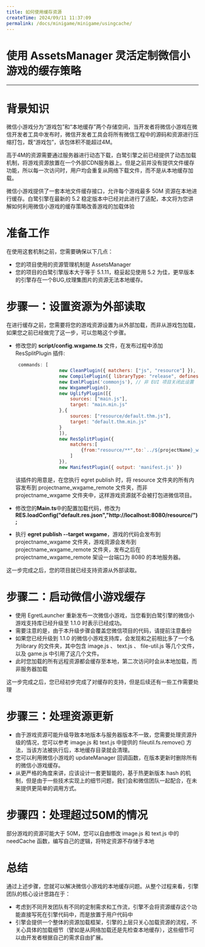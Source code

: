 ```yaml
---
title: 如何使用缓存资源
createTime: 2024/09/11 11:37:09
permalink: /docs/minigame/minigame/usingcache/
---
```

# 使用 AssetsManager 灵活定制微信小游戏的缓存策略


---


# 背景知识

微信小游戏分为“游戏包”和“本地缓存”两个存储空间，当开发者将微信小游戏在微信开发者工具中发布时，微信开发者工具会将所有微信工程中的源码和资源进行压缩打包，既“游戏包”，该包体积不能超过4M。

高于4M的资源需要通过服务器进行动态下载，白鹭引擎之前已经提供了动态加载机制，将游戏资源放置在一个外部CDN服务器上。但是之前并没有提供文件缓存功能，所以每一次访问时，用户均会重复从网络下载文件，而不是从本地缓存加载。


微信小游戏提供了一套本地文件缓存接口，允许每个游戏最多 50M 资源在本地进行缓存。白鹭引擎在最新的 5.2 稳定版本中已经对此进行了适配，本文将为您讲解如何利用微信小游戏的缓存策略改善游戏的加载体验

# 准备工作

在使用这套机制之前，您需要确保以下几点：

* 您的项目使用的资源管理机制是 AssetsManager
* 您的项目的白鹭引擎版本大于等于 5.1.11，稳妥起见使用 5.2 为佳，更早版本的引擎存在一个BUG,纹理集图片的资源无法本地缓存。


# 步骤一：设置资源为外部读取

在进行缓存之前，您需要将您的游戏资源设置为从外部加载，而非从游戏包加载，如果您之前已经做完了这一步，可以忽略这个步骤。

* 修改您的 **script/config.wxgame.ts** 文件，在发布过程中添加 ResSplitPlugin 插件:

    ~~~javascript
     commands: [
                    new CleanPlugin({ matchers: ["js", "resource"] }),
                    new CompilePlugin({ libraryType: "release", defines: { DEBUG: false, RELEASE: true } }),
                    new ExmlPlugin('commonjs'), // 非 EUI 项目关闭此设置
                    new WxgamePlugin(),
                    new UglifyPlugin([{
                        sources: ["main.js"],
                        target: "main.min.js"
                    },{
                        sources: ["resource/default.thm.js"],
                        target: "default.thm.min.js"
                    }
                    ]),
                    new ResSplitPlugin({
                        matchers:[
                            {from:"resource/**",to:`../${projectName}_wxgame_remote`}
                        ]
                    }),
                    new ManifestPlugin({ output: 'manifest.js' })
    ~~~
    该插件的用意是，在您执行 egret publish 时，将 resource 文件夹的所有内容发布到 projectname_wxgame_remote 文件夹，而非 projectname_wxgame 文件夹中，这样游戏资源就不会被打包进微信项目。
* 修改您的**Main.ts**中的配置加载代码，修改为 **RES.loadConfig("default.res.json","http://localhost:8080/resource/");**
* 执行 **egret publish --target wxgame**，游戏的代码会发布到projectname_wxgame 文件夹，游戏资源会发布到 projectname_wxgame_remote 文件夹，发布之后在projectname_wxgame_remote 架设一台端口为 8080 的本地服务器。


这一步完成之后，您的项目就已经支持资源从外部读取。

# 步骤二：启动微信小游戏缓存

* 使用 EgretLauncher 重新发布一次微信小游戏，当您看到白鹭引擎的微信小游戏支持库已经升级至 1.1.0 时表示已经成功。
* 需要注意的是，由于本升级步骤会覆盖您微信项目的代码，请提前注意备份
* 如果您已经升级到 1.1.0 的微信小游戏支持库，会发现和之前相比多了一个名为library 的文件夹，其中包含 image.js 、 text.js 、 file-util.js 等几个文件，以及 game.js 中引用了这几个文件。
* 此时您加载的所有远程资源都会缓存至本地，第二次访问时会从本地加载，而非服务器加载

这一步完成之后，您已经初步完成了对缓存的支持，但是后续还有一些工作需要处理

# 步骤三：处理资源更新

* 由于游戏资源可能升级导致本地版本与服务器版本不一致，您需要处理资源升级的情况，您可以参考 image.js 和 text.js 中提供的 fileutil.fs.remove() 方法，当该方法被执行后，本地缓存目录就会清理。
* 您可以利用微信小游戏的 updateManager 回调函数，在版本更新时删除所有的微信小游戏缓存。
* 从更严格的角度来讲，应该设计一套更智能的，基于热更新版本 hash 的机制，但是由于一些技术实现上的细节问题，我们会和微信团队一起配合，在未来提供更简单的调用方式。


# 步骤四：处理超过50M的情况

部分游戏的资源可能大于 50M，您可以自由修改 image.js 和 text.js 中的 needCache 函数，编写自己的逻辑，将特定资源不存储于本地



# 总结

通过上述步骤，您就可以解决微信小游戏的本地缓存问题。从整个过程来看，引擎团队的核心设计思路在于：

* 考虑到不同开发团队有不同的定制需求和工作流，引擎不会将资源缓存这个功能直接写死在引擎代码中，而是放置于用户代码中
* 引擎会提供一个整体的资源加载框架，引擎的上层只关心加载资源的流程，不关心具体的加载细节（譬如是从网络加载还是先检查本地缓存），这些细节可以由开发者根据自己的需求自由扩展。












